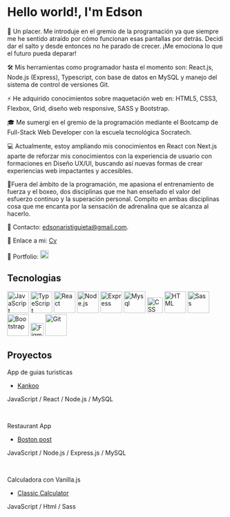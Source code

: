 
<h1>Hello world!, I'm Edson </h1>

👋 Un placer. Me introduje en el gremio de la programación ya que siempre me he sentido atraído por cómo funcionan esas pantallas por detrás. Decidí dar el salto y desde entonces no he parado de crecer. ¡Me emociona lo que el futuro pueda deparar!

🛠 Mis herramientas como programador hasta el momento son: React.js, Node.js (Express), Typescript, con base de datos en MySQL y manejo del sistema de control de versiones Git.

⚡ He adquirido conocimientos sobre maquetación web en: HTML5, CSS3, Flexbox, Grid, diseño web responsive, SASS y Bootstrap.

🎓 Me sumergí en el gremio de la programación mediante el Bootcamp de Full-Stack Web Developer con la escuela tecnológica Socratech. 

💻 Actualmente, estoy ampliando mis conocimientos en React con Next.js aparte de reforzar mis conocimientos con la experiencia de usuario con formaciones en Diseño UX/UI, buscando  así nuevas formas de crear experiencias web impactantes y accesibles.

🏅Fuera del ámbito de la programación, me apasiona el entrenamiento de fuerza y el boxeo, dos disciplinas que me han enseñado el valor del esfuerzo continuo y la superación personal.  Compito en ambas disciplinas cosa que me encanta por la sensación de adrenalina que se alcanza al hacerlo.


📧 Contacto: edsonaristiguieta@gmail.com.

📑 Enlace a mi: [Cv](https://www.figma.com/file/DwnvQlCEU9oKQoXg5IBvZv/Cv?type=design&node-id=0-1&mode=design&t=eIii9YbJUqvc2rH2-0)  

💼 Portfolio:  [<img src="https://github.com/EAristiguieta/EAristiguieta/assets/147413490/3a4f9ace-7437-4486-b640-95b3677fa132" width="20">](https://portfolio-vbp4.vercel.app/)




<h2>Tecnologias </h2>

[<img src="https://upload.wikimedia.org/wikipedia/commons/6/6a/JavaScript-logo.png" alt="JavaScript" width="50">](https://www.javascript.com/)
[<img src="https://upload.wikimedia.org/wikipedia/commons/4/4c/Typescript_logo_2020.svg" alt="TypeScript" width="50">](https://www.typescriptlang.org/)
[<img src="https://upload.wikimedia.org/wikipedia/commons/a/a7/React-icon.svg" alt="React" width="50">](https://reactjs.org/)
[<img src="https://upload.wikimedia.org/wikipedia/commons/d/d9/Node.js_logo.svg" alt="Node.js" width="50">](https://nodejs.org/)
[<img src="https://upload.wikimedia.org/wikipedia/commons/6/64/Expressjs.png" alt="Express" width="50">](https://expressjs.com/)
[<img src="https://github.com/EAristiguieta/EAristiguieta/assets/147413490/5318d990-d045-472d-995c-e114ae2e454e" alt="Mysql" width="50">](https://www.mysql.com/)
[<img src="https://upload.wikimedia.org/wikipedia/commons/d/d5/CSS3_logo_and_wordmark.svg" alt="CSS" width="36">](https://developer.mozilla.org/en-US/docs/Web/CSS)
[<img src="https://upload.wikimedia.org/wikipedia/commons/6/61/HTML5_logo_and_wordmark.svg" alt="HTML" width="50">](https://developer.mozilla.org/en-US/docs/Web/HTML)
[<img src="https://upload.wikimedia.org/wikipedia/commons/9/96/Sass_Logo_Color.svg" alt="Sass" width="50">](https://sass-lang.com/)
[<img src="https://upload.wikimedia.org/wikipedia/commons/thumb/b/b2/Bootstrap_logo.svg/2560px-Bootstrap_logo.svg.png" alt="Bootstrap" width="50">](https://getbootstrap.com/)
[<img src="https://upload.wikimedia.org/wikipedia/commons/3/33/Figma-logo.svg" alt="Figma" width="30">](https://www.figma.com/)
[<img src="https://upload.wikimedia.org/wikipedia/commons/3/3f/Git_icon.svg" alt="Git" width="50">](https://git-scm.com/)


<h2>Proyectos </h2>

<p>App de guias turisticas</p>

- [Kankoo](https://github.com/EAristiguieta/Kankoo_Project)

<p>
  JavaScript / React / Node.js / MySQL
</p>

<br>

  <p>Restaurant  App </p>
  
- [Boston post](https://github.com/EAristiguieta/Restaurant_Project)

<p>
  JavaScript / Node.js / Express.js / MySQL
</p>

<br>

  <p>Calculadora con Vanilla.js </p>
  
- [Classic Calculator](https://earistiguieta.github.io/ClassicCalculator/)

<p>
  JavaScript / Html / Sass 
</p>





